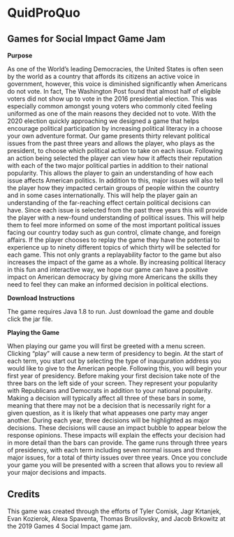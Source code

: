# QuidProQuo

## Games for Social Impact Game Jam

**Purpose** 
	
As one of the World’s leading Democracies, the United States is often seen by the world as a country that affords its citizens an active voice in government, however, this voice is diminished significantly when Americans do not vote. In fact, The Washington Post found that almost half of eligible voters did not show up to vote in the 2016 presidential election. This was especially common amongst young voters who commonly cited feeling uniformed as one of the main reasons they decided not to vote. With the 2020 election quickly approaching we designed a game that helps encourage political participation by increasing political literacy in a choose your own adventure format. Our game presents thirty relevant political issues from the past three years and allows the player, who plays as the president, to choose which political action to take on each issue. Following an action being selected the player can view how it affects their reputation with each of the two major political parties in addition to their national popularity. This allows the player to gain an understanding of how each issue affects American politics. In addition to this, major issues will also tell the player how they impacted certain groups of people within the country and in some cases internationally. This will help the player gain an understanding of the far-reaching effect certain political decisions can have. Since each issue is selected from the past three years this will provide the player with a new-found understanding of political issues. This will help them to feel more informed on some of the most important political issues facing our country today such as gun control, climate change, and foreign affairs. If the player chooses to replay the game they have the potential to experience up to ninety different topics of which thirty will be selected for each game. This not only grants a replayability factor to the game but also increases the impact of the game as a whole. By increasing political literacy in this fun and interactive way, we hope our game can have a positive impact on American democracy by giving more Americans the skills they need to feel they can make an informed decision in political elections.  

**Download Instructions**

The game requires Java 1.8 to run. Just download the game and double click the jar file.

**Playing the Game**

When playing our game you will first be greeted with a menu screen. Clicking “play” will cause a new term of presidency to begin. At the start of each term, you start out by selecting the type of inauguration address you would like to give to the American people. Following this, you will begin your first year of presidency. Before making your first decision take note of the three bars on the left side of your screen. They represent your popularity with Republicans and Democrats in addition to your national popularity. Making a decision will typically affect all three of these bars in some, meaning that there may not be a decision that is necessarily right for a given question, as it is likely that what appeases one party may anger another. During each year, three decisions will be highlighted as major decisions. These decisions will cause an impact bubble to appear below the response opinions. These impacts will explain the effects your decision had in more detail than the bars can provide. The game runs through three years of presidency, with each term including seven normal issues and three major issues, for a total of thirty issues over three years. Once you conclude your game you will be presented with a screen that allows you to review all your major decisions and impacts.  

## Credits

This game was created through the efforts of Tyler Comisk, Jagr Krtanjek, Evan Kozierok, Alexa Spaventa, Thomas Brusilovsky, and Jacob Brkowitz at the 2019 Games 4 Social Impact game jam. 
